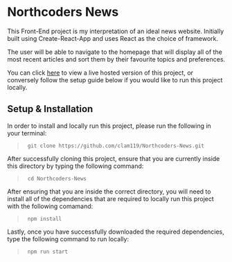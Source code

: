 # Northcoders News

This Front-End project is my interpretation of an ideal news website. Initially built using Create-React-App and uses React as the choice of framework.

The user will be able to navigate to the homepage that will display all of the most recent articles and sort them by their favourite topics and preferences.

You can click [here](https://vercelplaceholder.com) to view a live hosted version of this project, or conversely follow the setup guide below if you would like to run this project locally.

## Setup & Installation
In order to install and locally run this project, please run the following in your terminal:
> ``` git clone https://github.com/clam119/Northcoders-News.git```

After successfully cloning this project, ensure that you are currently inside this directory by typing the following command:
>``` cd Northcoders-News```

After ensuring that you are inside the correct directory, you will need to install all of the dependencies that are required to locally run this project with the following comamand:
>``` npm install```

Lastly, once you have successfully downloaded the required dependencies, type the following command to run locally:
>``` npm run start```


